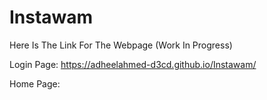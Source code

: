 # Instawam
Here Is The Link For The Webpage (Work In Progress)

Login Page:
https://adheelahmed-d3cd.github.io/Instawam/

Home Page:

